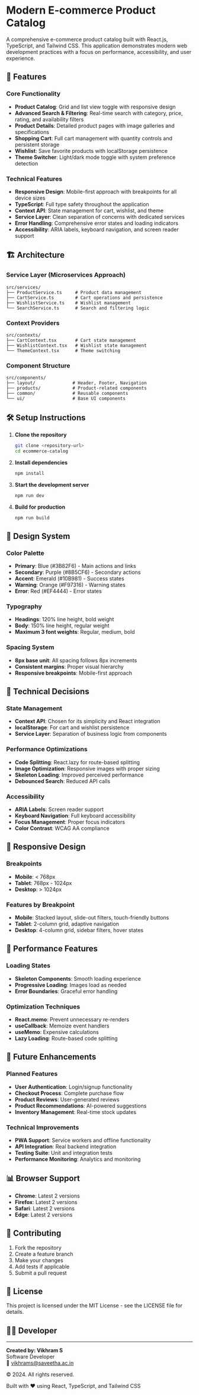 # Modern E-commerce Product Catalog

A comprehensive e-commerce product catalog built with React.js, TypeScript, and Tailwind CSS. This application demonstrates modern web development practices with a focus on performance, accessibility, and user experience.

## 🚀 Features

### Core Functionality
- **Product Catalog**: Grid and list view toggle with responsive design
- **Advanced Search & Filtering**: Real-time search with category, price, rating, and availability filters
- **Product Details**: Detailed product pages with image galleries and specifications
- **Shopping Cart**: Full cart management with quantity controls and persistent storage
- **Wishlist**: Save favorite products with localStorage persistence
- **Theme Switcher**: Light/dark mode toggle with system preference detection

### Technical Features
- **Responsive Design**: Mobile-first approach with breakpoints for all device sizes
- **TypeScript**: Full type safety throughout the application
- **Context API**: State management for cart, wishlist, and theme
- **Service Layer**: Clean separation of concerns with dedicated services
- **Error Handling**: Comprehensive error states and loading indicators
- **Accessibility**: ARIA labels, keyboard navigation, and screen reader support

## 🏗️ Architecture

### Service Layer (Microservices Approach)
```
src/services/
├── ProductService.ts     # Product data management
├── CartService.ts        # Cart operations and persistence
├── WishlistService.ts    # Wishlist management
└── SearchService.ts      # Search and filtering logic
```

### Context Providers
```
src/contexts/
├── CartContext.tsx       # Cart state management
├── WishlistContext.tsx   # Wishlist state management
└── ThemeContext.tsx      # Theme switching
```

### Component Structure
```
src/components/
├── layout/              # Header, Footer, Navigation
├── products/            # Product-related components
├── common/              # Reusable components
└── ui/                  # Base UI components
```

## 🛠️ Setup Instructions

1. **Clone the repository**
   ```bash
   git clone <repository-url>
   cd ecommerce-catalog
   ```

2. **Install dependencies**
   ```bash
   npm install
   ```

3. **Start the development server**
   ```bash
   npm run dev
   ```

4. **Build for production**
   ```bash
   npm run build
   ```

## 🎨 Design System

### Color Palette
- **Primary**: Blue (#3B82F6) - Main actions and links
- **Secondary**: Purple (#8B5CF6) - Secondary actions
- **Accent**: Emerald (#10B981) - Success states
- **Warning**: Orange (#F97316) - Warning states
- **Error**: Red (#EF4444) - Error states

### Typography
- **Headings**: 120% line height, bold weight
- **Body**: 150% line height, regular weight
- **Maximum 3 font weights**: Regular, medium, bold

### Spacing System
- **8px base unit**: All spacing follows 8px increments
- **Consistent margins**: Proper visual hierarchy
- **Responsive breakpoints**: Mobile-first approach

## 🔧 Technical Decisions

### State Management
- **Context API**: Chosen for its simplicity and React integration
- **localStorage**: For cart and wishlist persistence
- **Service Layer**: Separation of business logic from components

### Performance Optimizations
- **Code Splitting**: React.lazy for route-based splitting
- **Image Optimization**: Responsive images with proper sizing
- **Skeleton Loading**: Improved perceived performance
- **Debounced Search**: Reduced API calls

### Accessibility
- **ARIA Labels**: Screen reader support
- **Keyboard Navigation**: Full keyboard accessibility
- **Focus Management**: Proper focus indicators
- **Color Contrast**: WCAG AA compliance

## 📱 Responsive Design

### Breakpoints
- **Mobile**: < 768px
- **Tablet**: 768px - 1024px
- **Desktop**: > 1024px

### Features by Breakpoint
- **Mobile**: Stacked layout, slide-out filters, touch-friendly buttons
- **Tablet**: 2-column grid, adaptive navigation
- **Desktop**: 4-column grid, sidebar filters, hover states

## 🚀 Performance Features

### Loading States
- **Skeleton Components**: Smooth loading experience
- **Progressive Loading**: Images load as needed
- **Error Boundaries**: Graceful error handling

### Optimization Techniques
- **React.memo**: Prevent unnecessary re-renders
- **useCallback**: Memoize event handlers
- **useMemo**: Expensive calculations
- **Lazy Loading**: Route-based code splitting

## 🎯 Future Enhancements

### Planned Features
- **User Authentication**: Login/signup functionality
- **Checkout Process**: Complete purchase flow
- **Product Reviews**: User-generated reviews
- **Product Recommendations**: AI-powered suggestions
- **Inventory Management**: Real-time stock updates

### Technical Improvements
- **PWA Support**: Service workers and offline functionality
- **API Integration**: Real backend integration
- **Testing Suite**: Unit and integration tests
- **Performance Monitoring**: Analytics and monitoring

## 📊 Browser Support

- **Chrome**: Latest 2 versions
- **Firefox**: Latest 2 versions
- **Safari**: Latest 2 versions
- **Edge**: Latest 2 versions

## 🤝 Contributing

1. Fork the repository
2. Create a feature branch
3. Make your changes
4. Add tests if applicable
5. Submit a pull request

## 📄 License

This project is licensed under the MIT License - see the LICENSE file for details.

## 👨‍💻 Developer
---

**Created by: Vikhram S**  
Software Developer  
📧 [vikhrams@saveetha.ac.in](mailto:vikhrams@saveetha.ac.in)

© 2024. All rights reserved.

Built with ❤️ using React, TypeScript, and Tailwind CSS